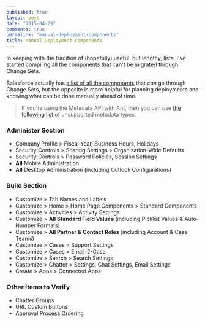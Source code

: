 ```yaml
---
published: true
layout: post
date: "2015-04-29"
comments: true
permalink: "manual-deployment-components"
title: Manual Deployment Components
---
```


In keeping with the tradition of (hopefully) useful, but lengthy, lists, I've started compiling all the components that can't be migrated through Change Sets. 

Salesforce actually has <a href="https://www.salesforce.com/us/developer/docs/api_meta/Content/meta_unsupported_types.htm" target="_blank">a list of all the components</a> that _can_ go through Change Sets, but the opposite is more helpful for planning deployments and knowing what can be done manually ahead of time. 

> If you're using the Metadata API with Ant, then you can use <a href="https://www.salesforce.com/us/developer/docs/api_meta/Content/meta_unsupported_types.htm" target="_blank">the following list</a> of unsupported metadata types.

### Administer Section
* Company Profile > Fiscal Year, Business Hours, Holidays
* Security Controls > Sharing Settings > Organization-Wide Defaults
* Security Controls > Password Policies, Session Settings
* **All** Mobile Administration
* **All** Desktop Administration (including Outlook Configurations)

### Build Section
* Customize > Tab Names and Labels
* Customize > Home > Home Page Components > Standard Components
* Customize > Activities > Activity Settings
* Customize > **All Standard Field Values** (including Picklist Values & Auto-Number Formats)
* Customize > **All Partner & Contact Roles** (including Account & Case Teams)
* Customize > Cases > Support Settings
* Customize > Cases > Email-2-Case
* Customize > Search > Search Settings
* Customize > Chatter > Settings, Chat Settings, Email Settings 
* Create > Apps > Connected Apps

### Other Items to Verify
* Chatter Groups
* URL Custom Buttons
* Approval Process Ordering